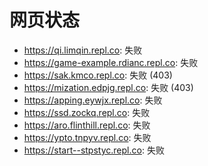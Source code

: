 # 网页状态
- https://qi.limqin.repl.co: 失败
- https://game-example.rdianc.repl.co: 失败
- https://sak.kmco.repl.co: 失败 (403)
- https://mization.edpjg.repl.co: 失败 (403)
- https://apping.eywjx.repl.co: 失败
- https://ssd.zockq.repl.co: 失败
- https://aro.flinthill.repl.co: 失败
- https://ypto.tnpyv.repl.co: 失败
- https://start--stpstyc.repl.co: 失败
